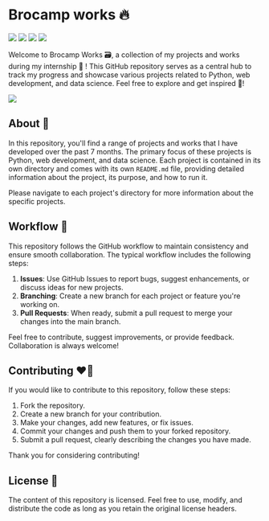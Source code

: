 # Brocamp works 🔥

<a class="header-badge" target="_blank" href="https://www.linkedin.com/in/izammohammed"><img src="https://img.shields.io/badge/style--5eba00.svg?label=LinkedIn&logo=linkedin&style=social"></a>
<a href="https://izam-mohammed.github.io/" alt="izam"><img src="https://img.shields.io/badge/Build by - Izam Mohammed-blue" /></a>
<img src="https://img.shields.io/badge/PRs - Welcome-green" />
<img src="https://img.shields.io/badge/Build -In progress-yellow" />

Welcome to Brocamp Works 🗃, a collection of my projects and works during my internship 🖤 ! This GitHub repository serves as a central hub to track my progress and showcase various projects related to Python, web development, and data science. Feel free to explore and get inspired 🌚!

<p>
  <img src= 'https://github.com/izam-mohammed/Brototype/blob/main/tag.jpg?raw=true'/>
</p>

## About 📄

In this repository, you'll find a range of projects and works that I have developed over the past 7 months. The primary focus of these projects is Python, web development, and data science. Each project is contained in its own directory and comes with its own `README.md` file, providing detailed information about the project, its purpose, and how to run it.

Please navigate to each project's directory for more information about the specific projects.

## Workflow 📍

This repository follows the GitHub workflow to maintain consistency and ensure smooth collaboration. The typical workflow includes the following steps:

1. **Issues**: Use GitHub Issues to report bugs, suggest enhancements, or discuss ideas for new projects.
2. **Branching**: Create a new branch for each project or feature you're working on.
4. **Pull Requests**: When ready, submit a pull request to merge your changes into the main branch.

Feel free to contribute, suggest improvements, or provide feedback. Collaboration is always welcome!

## Contributing ❤️‍🔥

If you would like to contribute to this repository, follow these steps:

1. Fork the repository.
2. Create a new branch for your contribution.
3. Make your changes, add new features, or fix issues.
4. Commit your changes and push them to your forked repository.
5. Submit a pull request, clearly describing the changes you have made.

Thank you for considering contributing!

## License 🔑

The content of this repository is licensed. Feel free to use, modify, and distribute the code as long as you retain the original license headers.


